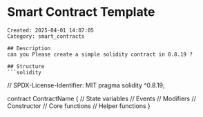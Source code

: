 # Smart Contract Template
    Created: 2025-04-01 14:07:05
    Category: smart_contracts

    ## Description
    can you Please create a simple solidity contract in 0.8.19 ?

    ## Structure
    ```solidity
// SPDX-License-Identifier: MIT
pragma solidity ^0.8.19;

contract ContractName {
    // State variables
    // Events
    // Modifiers
    // Constructor
    // Core functions
    // Helper functions
}
```